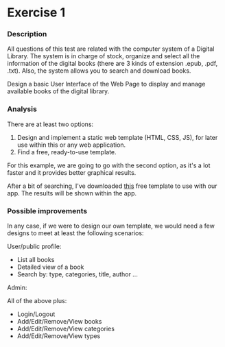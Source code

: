 # Exercise 1

### Description

All questions of this test are related with the computer system of a Digital Library. The system is in charge of stock, organize and select all the information of the digital books (there are 3 kinds of extension .epub, .pdf, .txt). Also, the system allows you to search and download books.

Design a basic User Interface of the Web Page to display and manage available books of the digital library.

### Analysis

There are at least two options:

1. Design and implement a static web template (HTML, CSS, JS), for later use within this or any web application.
2. Find a free, ready-to-use template.

For this example, we are going to go with the second option, as it's a lot faster and it provides better graphical results.

After a bit of searching, I've downloaded [this](https://www.phpjabbers.com/free-book-online-store-template-86.php) free template to use with our app. The results will be shown within the app.

### Possible improvements

In any case, if we were to design our own template, we would need a few designs to meet at least the following scenarios:

User/public profile:
- List all books
- Detailed view of a book
- Search by: type, categories, title, author ...

Admin:

All of the above plus:
- Login/Logout
- Add/Edit/Remove/View books
- Add/Edit/Remove/View categories
- Add/Edit/Remove/View types
